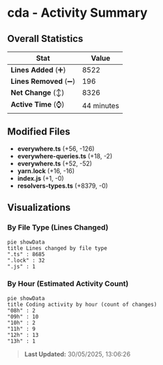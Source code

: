 # cda - Activity Summary 

## Overall Statistics

| Stat                   | Value                                                             |
| ---------------------- | ----------------------------------------------------------------- |
| **Lines Added** (➕)   | 8522                                          |
| **Lines Removed** (➖) | 196                                        |
| **Net Change** (↕)    | 8326                |
| **Active Time** (⌚)   | 44 minutes |


## Modified Files
- **everywhere.ts** (+56, -126)
- **everywhere-queries.ts** (+18, -2)
- **everywhere.ts** (+52, -52)
- **yarn.lock** (+16, -16)
- **index.js** (+1, -0)
- **resolvers-types.ts** (+8379, -0)

## Visualizations

### By File Type (Lines Changed)

```mermaid
pie showData
title Lines changed by file type
".ts" : 8685
".lock" : 32
".js" : 1
```

### By Hour (Estimated Activity Count)

```mermaid
pie showData
title Coding activity by hour (count of changes)
"08h" : 2
"09h" : 10
"10h" : 2
"11h" : 9
"12h" : 13
"13h" : 1
```


> **Last Updated:** 30/05/2025, 13:06:26
